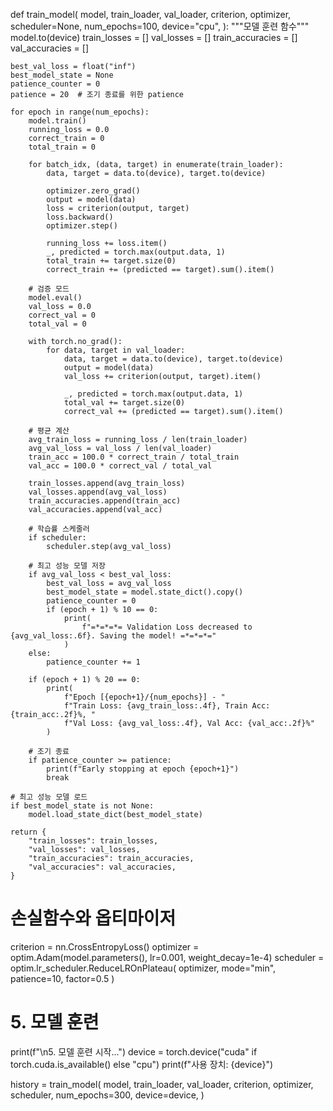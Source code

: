 def train_model(
    model,
    train_loader,
    val_loader,
    criterion,
    optimizer,
    scheduler=None,
    num_epochs=100,
    device="cpu",
):
    """모델 훈련 함수"""
    model.to(device)
    train_losses = []
    val_losses = []
    train_accuracies = []
    val_accuracies = []

    best_val_loss = float("inf")
    best_model_state = None
    patience_counter = 0
    patience = 20  # 조기 종료를 위한 patience

    for epoch in range(num_epochs):
        model.train()
        running_loss = 0.0
        correct_train = 0
        total_train = 0

        for batch_idx, (data, target) in enumerate(train_loader):
            data, target = data.to(device), target.to(device)

            optimizer.zero_grad()
            output = model(data)
            loss = criterion(output, target)
            loss.backward()
            optimizer.step()

            running_loss += loss.item()
            _, predicted = torch.max(output.data, 1)
            total_train += target.size(0)
            correct_train += (predicted == target).sum().item()

        # 검증 모드
        model.eval()
        val_loss = 0.0
        correct_val = 0
        total_val = 0

        with torch.no_grad():
            for data, target in val_loader:
                data, target = data.to(device), target.to(device)
                output = model(data)
                val_loss += criterion(output, target).item()

                _, predicted = torch.max(output.data, 1)
                total_val += target.size(0)
                correct_val += (predicted == target).sum().item()

        # 평균 계산
        avg_train_loss = running_loss / len(train_loader)
        avg_val_loss = val_loss / len(val_loader)
        train_acc = 100.0 * correct_train / total_train
        val_acc = 100.0 * correct_val / total_val

        train_losses.append(avg_train_loss)
        val_losses.append(avg_val_loss)
        train_accuracies.append(train_acc)
        val_accuracies.append(val_acc)

        # 학습률 스케줄러
        if scheduler:
            scheduler.step(avg_val_loss)

        # 최고 성능 모델 저장
        if avg_val_loss < best_val_loss:
            best_val_loss = avg_val_loss
            best_model_state = model.state_dict().copy()
            patience_counter = 0
            if (epoch + 1) % 10 == 0:
                print(
                    f"=*=*=*= Validation Loss decreased to {avg_val_loss:.6f}. Saving the model! =*=*=*="
                )
        else:
            patience_counter += 1

        if (epoch + 1) % 20 == 0:
            print(
                f"Epoch [{epoch+1}/{num_epochs}] - "
                f"Train Loss: {avg_train_loss:.4f}, Train Acc: {train_acc:.2f}%, "
                f"Val Loss: {avg_val_loss:.4f}, Val Acc: {val_acc:.2f}%"
            )

        # 조기 종료
        if patience_counter >= patience:
            print(f"Early stopping at epoch {epoch+1}")
            break

    # 최고 성능 모델 로드
    if best_model_state is not None:
        model.load_state_dict(best_model_state)

    return {
        "train_losses": train_losses,
        "val_losses": val_losses,
        "train_accuracies": train_accuracies,
        "val_accuracies": val_accuracies,
    }

# 손실함수와 옵티마이저
criterion = nn.CrossEntropyLoss()
optimizer = optim.Adam(model.parameters(), lr=0.001, weight_decay=1e-4)
scheduler = optim.lr_scheduler.ReduceLROnPlateau(
    optimizer, mode="min", patience=10, factor=0.5
)

# 5. 모델 훈련
print(f"\n5. 모델 훈련 시작...")
device = torch.device("cuda" if torch.cuda.is_available() else "cpu")
print(f"사용 장치: {device}")

history = train_model(
    model,
    train_loader,
    val_loader,
    criterion,
    optimizer,
    scheduler,
    num_epochs=300,
    device=device,
)
